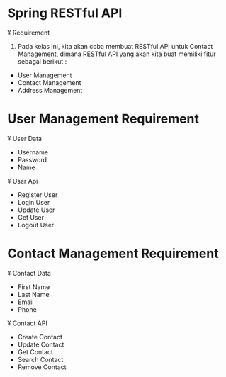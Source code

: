 # Spring RESTful API

¥ Requirement
1. Pada kelas ini, kita akan coba membuat RESTful API untuk Contact Management, dimana RESTful API yang akan kita buat memiliki fitur sebagai berikut :
 - User Management
 - Contact Management
 - Address Management

# User Management Requirement

¥ User Data
- Username
- Password
- Name

¥ User Api
- Register User
- Login User
- Update User
- Get User
- Logout User

# Contact Management Requirement

¥ Contact Data
- First Name
- Last Name
- Email
- Phone


¥ Contact API
- Create Contact
- Update Contact
- Get Contact
- Search Contact
- Remove Contact

